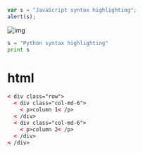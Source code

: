 
```javascript
var s = "JavaScript syntax highlighting";
alert(s);
```
 
![img](https://picturethismaths.files.wordpress.com/2016/03/fig6bigforblog.png?w=419&h=364)

```python
s = "Python syntax highlighting"
print s
```

# html
```html
< div class="row">
  < div class="col-md-6">
    < p>column 1< /p>
  < /div>
  < div class="col-md-6">
    < p>column 2< /p>
  < /div>
< /div>
```
